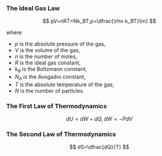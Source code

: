 ### The Ideal Gas Law

$$
pV=nRT=Nk_BT,p=\dfrac{\rho k_BT}{m}
$$

where:

- $p$ is the absolute pressure of the gas,
- $V$ is the volume of the gas,
- $n$ is the number of moles,
- $R$ is the ideal gas constant,
- $k_B$ is the Boltzmann constant,
- $N_A$ is the Avogadro constant,
- $T$ is the absolute temperature of the gas,
- $N$ is the number of particles.

### The First Law of Thermodynamics

$$
dU= dW +dQ,dW=-PdV
$$

### The Second Law of Thermodynamics 

$$
dS=\dfrac{dQ}{T}
$$

